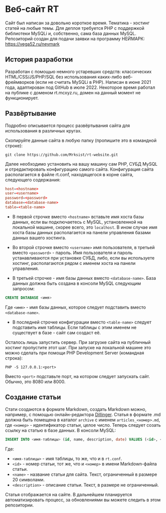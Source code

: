 # Веб-сайт RT
Сайт был написан за довольно короткое время. Тематика - хостинг статей на любые темы. Для деплоя требуется PHP с поддержкой библиотеки MySQLi и, собственно, сама база данных MySQL. Репозиторий создан для подачи заявки на программу НЕЙМАРК: https://vega52.ru/neymark
## История разработки
Разработан с помощью немного устаревших средств: классических HTML/CSS/JS/PHP/SQL без использования каких-либо веб-фреймворков (если не считать MySQLi в PHP). Написан в июне 2021 года, адаптирован под GitHub в июле 2022. Некоторое время работал на публике с доменом rt.mcxyz.ru, домен на данный момент не функционирует. 
## Развёртывание 
Подробно описывается процесс развёртывания сайта для использования в различных кругах.

Скопируйте данные сайта в любую папку (пропишите это в командной строке):
```
git clone https://github.com/Mrksist/rt-website.git
```
Далее необходимо установить на вашу машину сам PHP, СУБД MySQL и отредактировать конфигурацию самого сайта. Конфигурация сайта располагается в файле rt.conf, находящегося в корне сайта, следующего содержания:
```conf
host=<hostname>
user=<username>
password=<password>
database=<database-name>
table=<table-name>
```
* В первой строчке вместо `<hostname>` вставьте имя хоста базы данных, если вы подключаетесь с MySQL, установленной на локальной машине, скорее всего, это `localhost`. В ином случае имя хоста базы данных располагается на панели управления базами данных вашего хостинга. 

* Во второй строчке вместо `<username>` имя пользователя, в третьей вместо `<password>` - пароль. Имя пользователя и пароль устанавливаются при установке СУБД, либо, если вы используете хостинг, располагаются рядом с именем хоста на панели управления. 

* В третьей строчке - имя базы данных вместо `<database-name>`. База данных должна быть создана в консоли MySQL следующим запросом:
```sql
CREATE DATABASE <имя>
```
Где `<имя>` - имя базы данных, которое следует подставить вместо `<database-name>`. 

* В последней строчке конфигурации вместо `<table-name>` следует подставить имя таблицы. Если таблицы с этим именем не существует в базе - сайт сам создаст её. 


Осталось лишь запустить сервер. При загрузке сайта на публичный хостинг пропустите этот шаг. При запуске на локальной машине это можно сделать при помощи PHP Development Server (командная строка):

```
PHP -S 127.0.0.1:<port>
```

Вместо `<port>` подставьте порт, на котором следует запускать сайт. Обычно, это 8080 или 8000.

## Создание статьи
Стати создаются в формате Markdown, создать Markdown можно, например, с помощью онлайн-редактора [Dillinger](https://dillinger.io/). Статья в формате .md должна быть помещена в каталог `archive` с именем `articles_<номер>.md`, где `<номер>` - идентификатор статьи, целое число. Теперь следует созать ссылку на статью в базе данных. В консоли MySQL:
```sql
INSERT INTO <имя-таблицы> (id, name, description, date) VALUES (<id>, <name>, <description>, NOW());
```
Где:
* `<имя-таблицы>` - имя таблицы, то же, что и в `rt.conf`. 
* `<id>` - номер статьи, тот же, что и `<номер>` в имени Markdown-файла статьи. 
* `<name>` - название статьи для сайта. Текст, ограниченный в размере 20 символами.
* `<description>` - описание статьи. Текст, в размере не ограниченный.

Статья отображается на сайте. В дальнейшем планируется автоматизировать процесс, за обновлениями вы можете следить в этом репозитории.